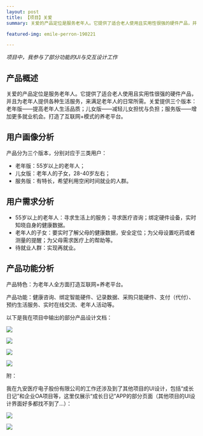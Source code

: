 ```yaml
---
layout: post
title: 【项目】关爱
summary: 关爱的产品定位是服务老年人。它提供了适合老人使用且实用性很强的硬件产品，并且为老年人提供各种生活服务，来满足老年人的日常所需。关爱提供三个版本：老年版——提高老年人生活品质；儿女版——减轻儿女担忧与负担；服务版——增加更多就业机会。打造了互联网+模式的养老平台。

featured-img: emile-perron-190221

---
```

*项目中，我参与了部分功能的UI与交互设计工作*

## 产品概述 ##

关爱的产品定位是服务老年人。它提供了适合老人使用且实用性很强的硬件产品，并且为老年人提供各种生活服务，来满足老年人的日常所需。关爱提供三个版本：老年版——提高老年人生活品质；儿女版——减轻儿女担忧与负担；服务版——增加更多就业机会。打造了互联网+模式的养老平台。

## 用户画像分析 ##

产品分为三个版本，分别对应于三类用户：

- 老年版：55岁以上的老年人；
- 儿女版：老年人的子女，28-40岁左右；
- 服务版：有特长，希望利用空闲时间就业的人群。

## 用户需求分析 ##

- 55岁以上的老年人：寻求生活上的服务；寻求医疗咨询；绑定硬件设备，实时知晓自身的健康数据。
- 老年人的子女：要实时了解父母的健康数据，安全定位；为父母设置吃药或者测量的提醒；为父母需求医疗上的帮助等。
- 待就业人群：实现再就业。

## 产品功能分析 ##

产品特色：为老年人全方面打造互联网+养老平台。

产品功能：健康咨询、绑定智能硬件、记录数据、采购只能硬件、支付（代付）、预约生活服务、实时在线交流、老年人活动等。



以下是我在项目中输出的部分产品设计文档：

![](https://i.imgur.com/nfqR2Fo.jpg)


![](https://i.imgur.com/YEeHH1R.jpg)


![](https://i.imgur.com/phvrxjd.jpg)


![](https://i.imgur.com/5aufL9q.jpg)


附：

我在九安医疗电子股份有限公司的工作还涉及到了其他项目的UI设计，包括“成长日记”和企业OA项目等，这里仅展示“成长日记”APP的部分页面（其他项目的UI设计界面好多都找不到了...）：

![](https://i.imgur.com/LWgzv6T.jpg)

![](https://i.imgur.com/VRP2Cba.jpg)








